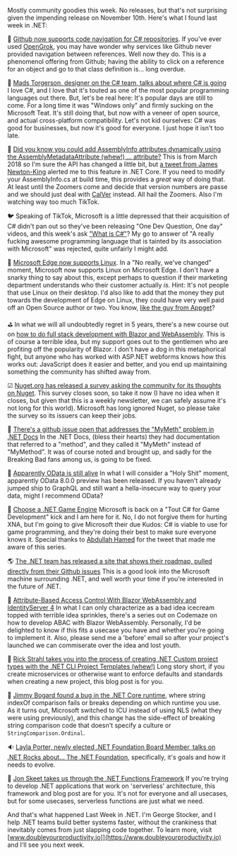 
Mostly community goodies this week. No releases, but that's not surprising given the impending release on November 10th.  Here's what I found last week in .NET:

📢 [Github now supports code navigation for C# repositories](https://github.blog/changelog/2020-10-19-code-navigation-for-c-repositories/). If you've ever used [OpenGrok](https://oracle.github.io/opengrok/), you may have wonder why services like Github never provided navigation between references.  Well now they do.  This is a phenomenol offering from Github; having the ability to click on a reference for an object and go to that class definition is...  long overdue. 

📰 [Mads Torgerson, designer on the C# team, talks about where C# is going](https://www.techrepublic.com/article/c-designer-torgersen-why-the-programming-language-is-still-so-popular-and-where-its-going-next/) I love C#, and I love that it's touted as one of the most popular programming languages out there. But, let's be real here: It's popular days are still to come.  For a long time it was "Windows only" and firmly sucking on the Microsoft Teat.  It's still doing that, but now with a veneer of open source, and actual cross-platform compatibility.  Let's not kid ourselves: C# was good for businesses, but now it's good for everyone. I just hope it isn't too late.

📝 [Did you know you could add AssemblyInfo attributes dynamically using the AssemblyMetadataAttribute (whew!) ... attribute?](https://stu.dev/adding-assemblymetadataattribute-using-new-sdk-project-with-msbuild/) This is from March 2018 so I'm sure the API has changed a little bit, but [a tweet from James Newton-King](https://twitter.com/JamesNK/status/1318327184889532416) alerted me to this feature in .NET Core. If you need to modify your AssemblyInfo.cs at build time, this provides a *great* way of doing that.  At least until the Zoomers come and decide that version numbers are passe and we should just deal with [CalVer](https://calver.org/) instead. All hail the Zoomers. Also I'm watching way too much TikTok.

🐦 Speaking of TikTok, Microsoft is a little depressed that their acquisition of C# didn't pan out so they've been releasing "One Dev Question, One day" videos, and this week's ask ["What is C#"](https://twitter.com/WindowsDocs/status/1318569040743419906)?  My go to answer of "A really fucking awesome programming language that is tainted by its association with Microsoft" was rejected, quite unfairly I might add.  

📢 [Microsoft Edge now supports Linux](https://blogs.windows.com/msedgedev/2020/10/20/microsoft-edge-dev-linux/). In a "No really, we've changed" moment, Microsoft now supports Linux on Microsoft Edge.  I don't have a snarky thing to say about this, except perhaps to question if their marketing department understands who their customer actually *is*.  Hint: It's not people that use Linux on their desktop.  I'd also like to add that the money they put towards the development of Edge on Linux, they could have very well paid off an Open Source author or two.  You know, [like the guy from Appget](https://www.theverge.com/2020/5/28/21272964/microsoft-winget-windows-package-manager-appget-copied)?

⛳ In what we will all undoubtedly regret in 5 years, there's a new course out on [how to do full stack development with Blazor and WebAssembly](https://code-maze.com/blazor-webassembly-course/).  This is of course a terrible idea, but my support goes out to the gentlemen who are profiting off the popularity of Blazor. I don't have a dog in this metaphorical fight, but anyone who has worked with ASP.NET webforms knows how this works out: JavaScript does it easier and better, and you end up maintaining something the community has shifted away from.  

☑ [Nuget.org has released a survey asking the community for its thoughts on Nuget](https://www.surveymonkey.com/r/WWKB3GJ).  This survey closes soon, so take it now (I have no idea when it closes, but given that this is a weekly newsletter, we can safely assume it's not long for this world). Microsoft has long ignored Nuget, so please take the survey so its issuers can keep their jobs.

🤚 [There's a github issue open that addresses the "MyMeth" problem in .NET Docs](https://github.com/dotnet/docs/issues/21167)  In the .NET Docs, (bless their hearts) they had documentation that referred to a "method", and they called it "MyMeth" instead of "MyMethod".  It was of course noted and brought up, and sadly for the Breaking Bad fans among us, is going to be fixed.  

📝 [Apparently OData is still alive](https://devblogs.microsoft.com/odata/asp-net-odata-8-0-preview-for-net-5/) In what I will consider a "Holy Shit" moment, apparently OData 8.0.0 preview has been released. If you haven't already jumped ship to GraphQL and still want a hella-insecure way to query your data, might I recommend OData?

📝 [Choose a .NET Game Engine](https://devblogs.microsoft.com/dotnet/choose-a-net-game-engine/)  Microsoft is back on a "Tout C# for Game Development" kick and I am here for it.  No, I do not forgive them for hurting XNA, but I'm going to give Microsoft their due Kudos: C# is viable to use for game programming, and they're doing their best to make sure everyone knows it. Special thanks to [Abdullah Hamed](https://twitter.com/indiesaudi/status/1318267585025044480) for the tweet that made me aware of this series.

🌎 [The .NET team has released a site that shows their roadmap, pulled directly from their Github issues](https://dotnetepics.azurewebsites.net/) This is a good look into the Microsoft machine surrounding .NET, and well worth your time if you're interested in the future of .NET.

📝 [Attribute-Based Access Control With Blazor WebAssembly and IdentityServer 4](https://code-maze.com/atribute-based-access-control-blazor-webassembly-identityserver4/) In what I can only characterize as a bad idea icecream topped with terrible idea sprinkles, there's a series out on Codemaze on how to develop ABAC with Blazor WebAssembly. Personally, I'd be delighted to know if this fits a usecase you have and whether you're going to implement it. Also, please send me a 'before' email so after your project's launched we can commiserate over the idea and lost youth.

📝 [Rick Strahl takes you into the process of creating .NET Custom project types with the .NET CLI Project Templates (whew!)](https://weblog.west-wind.com/posts/2020/Oct/05/Creating-a-dotnet-new-Project-Template) Long story short, if you create microservices or otherwise want to enforce defaults and standards when creating a new project, this blog post is for you.

🐛 [Jimmy Bogard found a bug in the .NET Core runtime](https://github.com/dotnet/runtime/issues/43736), where string indexOf comparison fails or breaks depending on which runtime you use.  As it turns out, Microsoft switched to ICU instead of using NLS (what they were using previously), and this change has the side-effect of breaking string comparison code that doesn't specify a culture or `StringComparison.Ordinal`.

🔉 [Layla Porter, newly elected .NET Foundation Board Member, talks on .NET Rocks about... The .NET Foundation](https://dotnetrocks.com/?show=1710), specifically, it's goals and how it needs to evolve.

📝 [Jon Skeet takes us through the .NET Functions Framework](https://codeblog.jonskeet.uk/2020/10/23/a-tour-of-the-net-functions-framework/) If you're trying to develop .NET applications that work on 'serverless' architecture, this framework and blog post are for you.  It's not for everyone and all usecases, but for some usecases, serverless functions are just what we need. 

And that's what happened Last Week in .NET.  I'm George Stocker, and I help .NET teams build better systems faster, without the crankiness that inevitably comes from just slapping code together. To learn more, visit [www.doubleyourproductivity.io]](https://www.doubleyourproductivity.io) and I'll see you next week.
